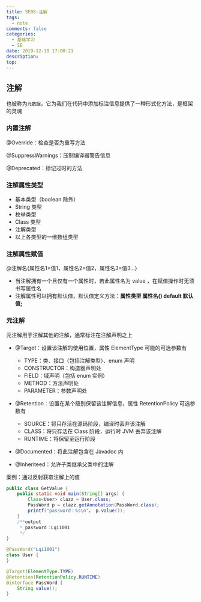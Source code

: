 ```yaml
---
title: SE08-注解
tags:
  - note
comments: false
categories:
  - 基础学习
  - SE
date: 2019-12-10 17:00:21
description:
top:
---
```


## 注解
也被称为`元数据`，它为我们在代码中添加标注信息提供了一种形式化方法，是框架的灵魂

### 内置注解

@Override：检查是否为重写方法

@SuppressWarnings：压制编译器警告信息

@Deprecated：标记过时的方法


### 注解属性类型

* 基本类型（boolean 除外） 
* String 类型
* 枚举类型
* Class 类型
* 注解类型
* 以上各类型的一维数组类型

### 注解属性赋值

@注解名{属性名1=值1，属性名2=值2，属性名3=值3...}

* 当注解拥有一个且仅有一个属性时，若此属性名为 value ，在赋值操作时无须书写属性名
* 注解属性可以拥有默认值，默认值定义方法：**属性类型 属性名() default 默认值;**

### 元注解

元注解用于注解其他的注解，通常标注在注解声明之上

* @Target：设置该注解的使用位置，属性 ElementType
  可能的可选参数有
  * TYPE：类、接口（包括注解类型）、enum 声明
  * CONSTRUCTOR：构造器声明处
  * FIELD：域声明（包括 enum 实例）
  * METHOD：方法声明处
  * PARAMETER：参数声明处

* @Retention：设置在某个级别保留该注解信息，属性 RetentionPolicy
  可选参数有
  * SOURCE：将只存活在源码阶段，编译时丢弃该注解
  * CLASS：将只存活在 Class 阶段，运行时 JVM 丢弃该注解
  * RUNTIME：将保留至运行阶段

* @Documented：将此注解包含在 Javadoc 内

* @Inheriteed：允许子类继承父类中的注解

案例：通过反射获取注解上的值

```java
public class GetValue {
    public static void main(String[] args) {
        Class<User> clazz = User.class;
        PassWord p = clazz.getAnnotation(PassWord.class);
        printf("password：%s\n"， p.value());
    }
    /**output
     * password：Lqi1001
     */
}

@PassWord("Lqi1001")
class User {
}

@Target(ElementType.TYPE)
@Retention(RetentionPolicy.RUNTIME)
@interface PassWord {
    String value();
}
```

